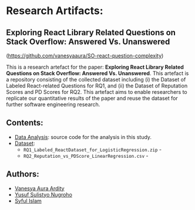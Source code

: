 # Research Artifacts: 
## Exploring React Library Related Questions on Stack Overflow: Answered Vs. Unanswered

(https://github.com/vanesyaaura/SO-react-question-complexity)

This is a research artefact for the paper: **Exploring React Library Related Questions on Stack Overflow: Answered Vs. Unanswered**. This artefact is a repository consisting of the collected dataset including (i) the Dataset of Labeled React-related Questions for RQ1, and (ii) the Dataset of Reputation Scores and PD Scores for RQ2. This artefact aims to enable researchers to replicate our quantitative results of the paper and reuse the dataset for further software engineering research.

## Contents:
* [Data Analysis](https://github.com/vanesyaaura/SO-react-question-complexity/tree/main/Data%20Analysis): source code for the analysis in this study.
* [Dataset](https://github.com/vanesyaaura/SO-react-question-complexity/tree/main/Dataset):
  * `RQ1_Labeled_ReactDataset_for_LogisticRegression.zip` -
  * `RQ2_Reputation_vs_PDScore_LinearRegression.csv` - 

## Authors:
* [Vanesya Aura Ardity](https://github.com/vanesyaaura)
* [Yusuf Sulistyo Nugroho](https://github.com/yusufsn)
* [Syful Islam](https://github.com/syful-is)
